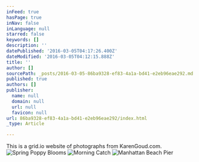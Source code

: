 ```yaml
---
inFeed: true
hasPage: true
inNav: false
inLanguage: null
starred: false
keywords: []
description: ''
datePublished: '2016-03-05T04:17:26.400Z'
dateModified: '2016-03-05T04:12:15.888Z'
title: ''
author: []
sourcePath: _posts/2016-03-05-86ba9328-ef83-4a1a-bd41-e2eb96eae292.md
published: true
authors: []
publisher:
  name: null
  domain: null
  url: null
  favicon: null
url: 86ba9328-ef83-4a1a-bd41-e2eb96eae292/index.html
_type: Article

---
```

This is a grid.io website of photographs from KarenGoud.com.
![Spring Poppy Blooms](https://s3-us-west-2.amazonaws.com/the-grid-img/p/9f13ee1193cd45a04e956c3b5f33e22c952d338c.jpg)
![Morning Catch](https://s3-us-west-2.amazonaws.com/the-grid-img/p/a1df3ac341ca187ebd4616d358e1aa9168322ee0.jpg)
![Manhattan Beach Pier](https://s3-us-west-2.amazonaws.com/the-grid-img/p/2cedeae5eab65d298135c06f7fe69fce42c3062c.jpg)